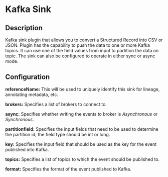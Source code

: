 # Kafka Sink


Description
-----------
Kafka sink plugin that allows you to convert a Structured Record into CSV or JSON.
Plugin has the capability to push the data to one or more Kafka topics. It can
use one of the field values from input to partition the data on topic. The sink
can also be configured to operate in either sync or async mode.


Configuration
-------------
**referenceName:** This will be used to uniquely identify this sink for lineage, annotating metadata, etc.

**brokers:** Specifies a list of brokers to connect to.

**async:** Specifies whether writing the events to broker is *Asynchronous* or *Synchronous*.

**partitionfield:** Specifies the input fields that need to be used to determine the partition id; 
the field type should be int or long.

**key:** Specifies the input field that should be used as the key for the event published into Kafka.

**topics:** Specifies a list of topics to which the event should be published to.

**format:** Specifies the format of the event published to Kafka.
